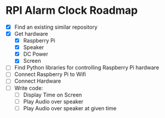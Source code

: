 # RPI Alarm Clock Roadmap
- [x] Find an existing similar repository
- [x] Get hardware
    - [x] Raspberry Pi
    - [x] Speaker
    - [x] DC Power
    - [x] Screen
- [ ] Find Python libraries for controlling Raspberry Pi hardware
- [ ] Connect Raspberry Pi to Wifi
- [ ] Connect Hardware
- [ ] Write code:
    - [ ] Display Time on Screen
    - [ ] Play Audio over speaker
    - [ ] Play Audio over speaker at given time

